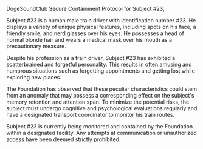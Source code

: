 DogeSoundClub Secure Containment Protocol for Subject #23,

Subject #23 is a human male train driver with identification number #23. He displays a variety of unique physical features, including spots on his face, a friendly smile, and nerd glasses over his eyes. He possesses a head of normal blonde hair and wears a medical mask over his mouth as a precautionary measure.

Despite his profession as a train driver, Subject #23 has exhibited a scatterbrained and forgetful personality. This results in often amusing and humorous situations such as forgetting appointments and getting lost while exploring new places.

The Foundation has observed that these peculiar characteristics could stem from an anomaly that may possess a corresponding effect on the subject's memory retention and attention span. To minimize the potential risks, the subject must undergo cognitive and psychological evaluations regularly and have a designated transport coordinator to monitor his train routes.

Subject #23 is currently being monitored and contained by the Foundation within a designated facility. Any attempts at communication or unauthorized access have been deemed strictly prohibited.